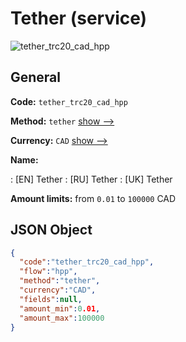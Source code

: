 
# Tether (service) 
![tether_trc20_cad_hpp](https://static.openfintech.io/payment_methods/tether_trc20_cad_hpp/logo.svg?w=400&c=v0.59.26#w200)  

## General 
 
**Code:** `tether_trc20_cad_hpp` 
 
**Method:** `tether` 
 [show -->](/payment-methods/tether/) 
 
**Currency:** `CAD` [show -->](/currencies/CAD/) 
 
**Name:** 
 
:	[EN] Tether 
:	[RU] Tether 
:	[UK] Tether 
 
**Amount limits:** from `0.01` to `100000` CAD 

## JSON Object 

```json
{
  "code":"tether_trc20_cad_hpp",
  "flow":"hpp",
  "method":"tether",
  "currency":"CAD",
  "fields":null,
  "amount_min":0.01,
  "amount_max":100000
}
```  
